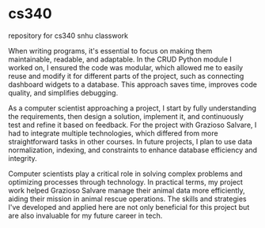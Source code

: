 # cs340
repository for cs340 snhu classwork

When writing programs, it's essential to focus on making them maintainable, readable, and adaptable. In the CRUD Python module I worked on, I ensured the code was modular, which allowed me to easily reuse and modify it for different parts of the project, such as connecting dashboard widgets to a database. This approach saves time, improves code quality, and simplifies debugging.

As a computer scientist approaching a project, I start by fully understanding the requirements, then design a solution, implement it, and continuously test and refine it based on feedback. For the project with Grazioso Salvare, I had to integrate multiple technologies, which differed from more straightforward tasks in other courses. In future projects, I plan to use data normalization, indexing, and constraints to enhance database efficiency and integrity.

Computer scientists play a critical role in solving complex problems and optimizing processes through technology. In practical terms, my project work helped Grazioso Salvare manage their animal data more efficiently, aiding their mission in animal rescue operations. The skills and strategies I've developed and applied here are not only beneficial for this project but are also invaluable for my future career in tech.
